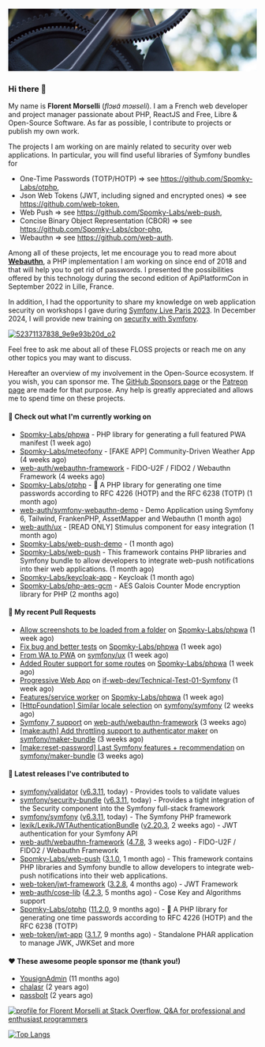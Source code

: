 ![Cover image](1.webp)

### Hi there 👋

My name is **Florent Morselli** (*flɔʁɑ̃ mɔʁseli*). I am a French web developer and project manager passionate about PHP, ReactJS and Free, Libre & Open-Source Software.
As far as possible, I contribute to projects or publish my own work.

The projects I am working on are mainly related to security over web applications. In particular, you will find useful libraries of Symfony bundles for
* One-Time Passwords (TOTP/HOTP) => see https://github.com/Spomky-Labs/otphp,
* Json Web Tokens (JWT, including signed and encrypted ones) => see https://github.com/web-token,
* Web Push => see https://github.com/Spomky-Labs/web-push,
* Concise Binary Object Representation (CBOR) => see https://github.com/Spomky-Labs/cbor-php,
* Webauthn => see https://github.com/web-auth.

Among all of these projects, let me encourage you to read more about [**Webauthn**](https://github.com/web-auth), a PHP implementation I am working on since end of 2018 and that will help you to get rid of passwords. I presented the possibilities offered by this technology during the second edition of ApiPlatformCon in September 2022 in Lille, France.

In addition, I had the opportunity to share my knowledge on web application security on workshops I gave during [Symfony Live Paris 2023](https://live.symfony.com/2023-paris/workshop/maximiser-la-securite-de-vos-applications-avec-le-bundle-security).
In December 2024, I will provide new training on [security with Symfony](https://live.symfony.com/2023-brussels-con/workshop/road-to-safer-applications).

[![52371137838_9e9e93b20d_o2](https://user-images.githubusercontent.com/1091072/191684778-b9e26104-038d-45c2-a1b3-287233d15ecc.jpg)](https://api-platform.com/con/2022/conferences/webauthn-se-debarrasser-des-mots-de-passe-definitivement/)

Feel free to ask me about all of these FLOSS projects or reach me on any other topics you may want to discuss.

Hereafter an overview of my involvement in the Open-Source ecosystem.
If you wish, you can sponsor me. The [GitHub Sponsors page](https://github.com/sponsors/Spomky/) or the [Patreon page](https://www.patreon.com/FlorentMorselli) are made for that purpose. Any help is greatly appreciated and allows me to spend time on these projects.

#### 👷 Check out what I'm currently working on

- [Spomky-Labs/phpwa](https://github.com/Spomky-Labs/phpwa) - PHP library for generating a full featured PWA manifest (1 week ago)
- [Spomky-Labs/meteofony](https://github.com/Spomky-Labs/meteofony) - [FAKE APP] Community-Driven Weather App (4 weeks ago)
- [web-auth/webauthn-framework](https://github.com/web-auth/webauthn-framework) - FIDO-U2F / FIDO2 / Webauthn Framework (4 weeks ago)
- [Spomky-Labs/otphp](https://github.com/Spomky-Labs/otphp) - :closed_lock_with_key: A PHP library for generating one time passwords according to RFC 4226 (HOTP) and the RFC 6238 (TOTP) (1 month ago)
- [web-auth/symfony-webauthn-demo](https://github.com/web-auth/symfony-webauthn-demo) - Demo Application using Symfony 6, Tailwind, FrankenPHP, AssetMapper and Webauthn (1 month ago)
- [web-auth/ux](https://github.com/web-auth/ux) - [READ ONLY] Stimulus component for easy integration (1 month ago)
- [Spomky-Labs/web-push-demo](https://github.com/Spomky-Labs/web-push-demo) -  (1 month ago)
- [Spomky-Labs/web-push](https://github.com/Spomky-Labs/web-push) - This framework contains PHP libraries and Symfony bundle to allow developers to integrate web-push notifications into their web applications. (1 month ago)
- [Spomky-Labs/keycloak-app](https://github.com/Spomky-Labs/keycloak-app) - Keycloak (1 month ago)
- [Spomky-Labs/php-aes-gcm](https://github.com/Spomky-Labs/php-aes-gcm) - AES Galois Counter Mode encryption library for PHP (2 months ago)

#### 🔨 My recent Pull Requests

- [Allow screenshots to be loaded from a folder](https://github.com/Spomky-Labs/phpwa/pull/15) on [Spomky-Labs/phpwa](https://github.com/Spomky-Labs/phpwa) (1 week ago)
- [Fix bug and better tests](https://github.com/Spomky-Labs/phpwa/pull/14) on [Spomky-Labs/phpwa](https://github.com/Spomky-Labs/phpwa) (1 week ago)
- [From WA to PWA](https://github.com/symfony/ux/pull/1350) on [symfony/ux](https://github.com/symfony/ux) (1 week ago)
- [Added Router support for some routes](https://github.com/Spomky-Labs/phpwa/pull/12) on [Spomky-Labs/phpwa](https://github.com/Spomky-Labs/phpwa) (1 week ago)
- [Progressive Web App](https://github.com/if-web-dev/Technical-Test-01-Symfony/pull/21) on [if-web-dev/Technical-Test-01-Symfony](https://github.com/if-web-dev/Technical-Test-01-Symfony) (1 week ago)
- [Features/service worker](https://github.com/Spomky-Labs/phpwa/pull/9) on [Spomky-Labs/phpwa](https://github.com/Spomky-Labs/phpwa) (1 week ago)
- [[HttpFoundation] Similar locale selection](https://github.com/symfony/symfony/pull/52986) on [symfony/symfony](https://github.com/symfony/symfony) (2 weeks ago)
- [Symfony 7 support](https://github.com/web-auth/webauthn-framework/pull/537) on [web-auth/webauthn-framework](https://github.com/web-auth/webauthn-framework) (3 weeks ago)
- [[make:auth] Add throttling support to authenticator maker](https://github.com/symfony/maker-bundle/pull/1406) on [symfony/maker-bundle](https://github.com/symfony/maker-bundle) (3 weeks ago)
- [[make:reset-password] Last Symfony features &#43; recommendation](https://github.com/symfony/maker-bundle/pull/1405) on [symfony/maker-bundle](https://github.com/symfony/maker-bundle) (3 weeks ago)

#### 🔭 Latest releases I've contributed to

- [symfony/validator](https://github.com/symfony/validator) ([v6.3.11](https://github.com/symfony/validator/releases/tag/v6.3.11), today) - Provides tools to validate values
- [symfony/security-bundle](https://github.com/symfony/security-bundle) ([v6.3.11](https://github.com/symfony/security-bundle/releases/tag/v6.3.11), today) - Provides a tight integration of the Security component into the Symfony full-stack framework
- [symfony/symfony](https://github.com/symfony/symfony) ([v6.3.11](https://github.com/symfony/symfony/releases/tag/v6.3.11), today) - The Symfony PHP framework
- [lexik/LexikJWTAuthenticationBundle](https://github.com/lexik/LexikJWTAuthenticationBundle) ([v2.20.3](https://github.com/lexik/LexikJWTAuthenticationBundle/releases/tag/v2.20.3), 2 weeks ago) - JWT authentication for your Symfony API
- [web-auth/webauthn-framework](https://github.com/web-auth/webauthn-framework) ([4.7.8](https://github.com/web-auth/webauthn-framework/releases/tag/4.7.8), 3 weeks ago) - FIDO-U2F / FIDO2 / Webauthn Framework
- [Spomky-Labs/web-push](https://github.com/Spomky-Labs/web-push) ([3.1.0](https://github.com/Spomky-Labs/web-push/releases/tag/3.1.0), 1 month ago) - This framework contains PHP libraries and Symfony bundle to allow developers to integrate web-push notifications into their web applications.
- [web-token/jwt-framework](https://github.com/web-token/jwt-framework) ([3.2.8](https://github.com/web-token/jwt-framework/releases/tag/3.2.8), 4 months ago) - JWT Framework
- [web-auth/cose-lib](https://github.com/web-auth/cose-lib) ([4.2.3](https://github.com/web-auth/cose-lib/releases/tag/4.2.3), 5 months ago) - Cose Key and Algorithms support
- [Spomky-Labs/otphp](https://github.com/Spomky-Labs/otphp) ([11.2.0](https://github.com/Spomky-Labs/otphp/releases/tag/11.2.0), 9 months ago) - :closed_lock_with_key: A PHP library for generating one time passwords according to RFC 4226 (HOTP) and the RFC 6238 (TOTP)
- [web-token/jwt-app](https://github.com/web-token/jwt-app) ([3.1.7](https://github.com/web-token/jwt-app/releases/tag/3.1.7), 9 months ago) - Standalone PHAR application to manage JWK, JWKSet and more

#### ❤️ These awesome people sponsor me (thank you!)

- [YousignAdmin](https://github.com/YousignAdmin) (11 months ago)
- [chalasr](https://github.com/chalasr) (2 years ago)
- [passbolt](https://github.com/passbolt) (2 years ago)

<a href="https://stackoverflow.com/users/2157818/florent-morselli"><img src="https://stackoverflow.com/users/flair/2157818.png" width="208" height="58" alt="profile for Florent Morselli at Stack Overflow, Q&amp;A for professional and enthusiast programmers" title="profile for Florent Morselli at Stack Overflow, Q&amp;A for professional and enthusiast programmers"></a>

[![Top Langs](https://wakatime.com/share/@Spomky/aa41d408-c524-4a5f-936d-0b9446698abd.svg)](https://wakatime.com/@Spomky)
